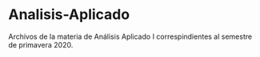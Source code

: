 # Analisis-Aplicado

Archivos de la materia de Análisis Aplicado I correspindientes al semestre de primavera 2020.
